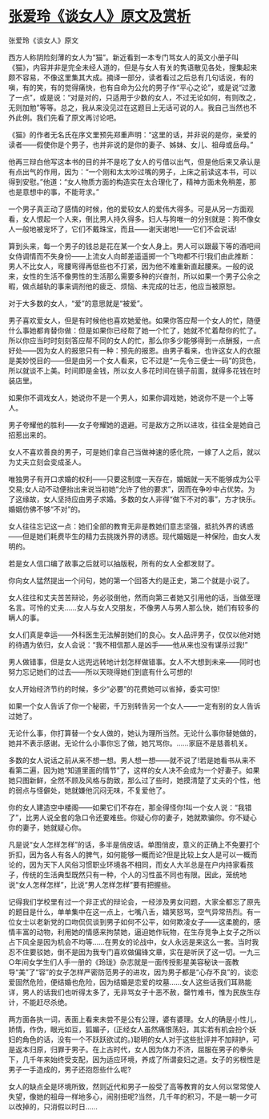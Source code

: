 # [张爱玲《谈女人》原文及赏析](https://www.vrrw.net/wx/6563.html)

张爱玲《谈女人》原文

西方人称阴险刻薄的女人为“猫”。新近看到一本专门骂女人的英文小册子叫《猫》，内容并非是完全未经人道的，但是与女人有关的隽语散见各处，搜集起来颇不容易，不像这里集其大成。摘译一部分，读者看过之后总有几句话说，有的嗔，有的笑，有的觉得痛快，也有自命为公允的男子作“平心之论”，或是说“过激了一点”，或是说：“对是对的，只适用于少数的女人，不过无论如何，有则改之，无则加勉”等等。总之，我从来没见过在这题目上无话可说的人。我自己当然也不外此例。我们先看了原文再讨论吧。

《猫》的作者无名氏在序文里预先郑重声明：“这里的话，并非说的是你，亲爱的读者——假使你是个男子，也并非说的是你的妻子、姊妹、女儿、祖母或岳母。”



他再三辩白他写这本书的目的并不是吃了女人的亏借以出气，但是他后来又承认是有点出气的作用，因为：“一个刚和太太吵过嘴的男子，上床之前读这本书，可以得到安慰。”他道：“女人物质方面的构造实在太合理化了，精神方面未免稍差，那也是意想中的事，不能苛求。”

一个男子真正动了感情的时候，他的爱较女人的爱伟大得多。可是从另一方面观看，女人恨起一个人来，倒比男人持久得多。妇人与狗唯一的分别就是：狗不像女人一般地被宠坏了，它们不戴珠宝，而且——谢天谢地!——它们不会说话!

算到头来，每一个男子的钱总是花在某一个女人身上。男人可以跟最下等的酒吧间女侍调情而不失身份——上流女人向邮差遥遥掷一个飞吻都不行!我们由此推断：男人不比女人，弯腰弯得再低些也不打紧，因为他不难重新直起腰来。一般的说来，女性的生活不像男性的生活那么需要多种的兴奋剂，所以如果一个男子公余之暇，做点越轨的事来调剂他的疲乏、烦恼、未完成的壮志，他应当被原恕。

对于大多数的女人，“爱”的意思就是“被爱”。

男子喜欢爱女人，但是有时候他也喜欢她爱他。如果你答应帮一个女人的忙，随便什么事她都肯替你做：但是如果你已经帮了她一个忙了，她就不忙着帮你的忙了。所以你应当时时刻刻答应帮不同的女人的忙，那么你多少能够得到一点酬报，一点好处——因为女人的报恩只有一种：预先的报恩。由男子看来，也许这女人的衣服是美妙悦目的——但是由另一个女人看来，它不过是“一先令三便士一码”的货色，所以就谈不上美。时间即是金钱，所以女人多花时间在镜子前面，就得多花钱在时装店里。

如果你不调戏女人，她说你不是一个男人，如果你调戏她，她说你不是一个上等人。

男子夸耀他的胜利——女子夸耀她的退避。可是敌方之所以进攻，往往全是她自己招惹出来的。

女人不喜欢善良的男子，可是她们拿自己当做神速的感化院，一嫁了人之后，就以为丈夫立刻会变成圣人。

唯独男子有开口求婚的权利——只要这制度一天存在，婚姻就一天不能够成为公平交易;女人动不动便抬出来说当初她“允许了他的要求”，因而在争吵中占优势。为了这缘故，女人坚持应由男子求婚。多数的女人非得“做下不对的事”，方才快乐。婚姻仿佛不够“不对”的。

女人往往忘记这一点：她们全部的教育无非是教她们意志坚强，抵抗外界的诱惑——但是她们耗费毕生的精力去挑拨外界的诱惑。现代婚姻是一种保险，由女人发明的。

若是女人信口编了故事之后就可以抽版税，所有的女人全都发财了。

你向女人猛然提出一个问句，她的第一个回答大约是正史，第二个就是小说了。

女人往往和丈夫苦苦辩论，务必驳倒他，然而向第三者她又引用他的话，当做至理名言。可怜的丈夫……女人与女人交朋友，不像男人与男人那么快，她们有较多的瞒人的事。

女人们真是幸运——外科医生无法解剖她们的良心。女人品评男子，仅仅以他对她的待遇为依归，女人会说：“我不相信那人是凶手——他从来也没有谋杀过我!”

男人做错事，但是女人远兜远转地计划怎样做错事。女人不大想到未来——同时也努力忘记她们的过去——所以天晓得她们到底有什么可想的!

女人开始经济节约的时候，多少“必要”的花费她可以省掉，委实可惊!

如果一个女人告诉了你一个秘密，千万别转告另一个女人——一定有别的女人告诉过她了。

无论什么事，你打算替一个女人做的，她认为理所当然。无论什么事你替她做的，她并不表示感谢。无论什么小事你忘了做，她咒骂你。……家庭不是慈善机关。

多数的女人说话之前从来不想一想。男人想一想——就不说了!若是她看书从来不看第二遍，因为她“知道里面的情节”了，这样的女人决不会成为一个好妻子。如果她只图新鲜，全然不顾及风格与韵致，那么过了些时，她摸清楚了丈夫的个性，他的弱点与怪僻处，她就嫌他沉闷无味，不复爱他了。

你的女人建造空中楼阁——如果它们不存在，那全得怪你!叫一个女人说：“我错了”，比男人说全套的急口令还要难些。你疑心你的妻子，她就欺骗你。你不疑心你的妻子，她就疑心你。

凡是说“女人怎样怎样”的话，多半是俏皮话。单图俏皮，意义的正确上不免要打个折扣，因为各人有各人的脾气，如何能够一概而论?但是比较上女人是可以一概而论的，因为天下人风俗习惯职业环境各不相同，而女人大半总是在户内持家看孩子，传统的生活典型既然只有一种，个人的习性虽不同也有限。因此，笼统地说“女人怎样怎样”，比说“男人怎样怎样”要有把握些。

记得我们学校里有过一个非正式的辩论会，一经涉及男女问题，大家全都忘了原先的题目是什么，单单集中在这一点上，七嘴八舌，嬉笑怒骂，空气异常热烈。有一位女士以老新党的口吻侃侃谈到男子如何不公平，如何欺凌女子——这柔脆的，感情丰富的动物，利用她的情感来拘禁她，逼迫她作玩物，在生存竞争上女子之所以占下风全是因为机会不均等……在男女的论战中，女人永远是来这么一套。当时我忍不住要驳她，倒不是因为我专门喜欢做偏锋文章，实在是听厌了这一切。一九三○年间女学生们人手一册的《玲珑》杂志就是一面传授影星美容秘诀一面教导“美”了“容”的女子怎样严密防范男子的进攻，因为男子都是“心存不良”的，谈恋爱固然危险，便结婚也危险，因为结婚是恋爱的坟墓……女人这些话我们耳熟能详，男人的话我们也听得太多了，无非骂女子十恶不赦，罄竹难书，惟为民族生存计，不能赶尽杀绝。

两方面各执一词，表面上看来未尝不是公有公理，婆有婆理。女人的确是小性儿，娇情，作伪，眼光如豆，狐媚子，(正经女人虽然痛恨荡妇，其实若有机会扮个妖妇的角色的话，没有一个不跃跃欲试的。)聪明的女人对于这些批评并不加辩护，可是返本归原，归罪于男子。在上古时代，女人因为体力不济，屈服在男子的拳头下，几千年来始终受支配，因为适应环境，养成了所谓妾妇之道。女子的劣根性是男子一手造成的，男子还抱怨些什么呢?

女人的缺点全是环境所致，然则近代和男子一般受了高等教育的女人何以常常使人失望，像她的祖母一样地多心，闹别扭呢?当然，几千年的积习，不是一朝一夕可以改掉的，只消假以时日……

